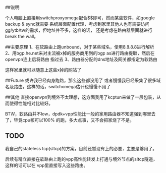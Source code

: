 ##说明

个人电脑上直接用switchproxyomega配合$$即可，然而某些软件，如google backup & sync就需要
系统层面配置代理，考虑到家里其他人也有需要访问gg/ytb/tw的需求，但地址并不多，这样的话，
还是考虑在路由器层面就进行break the wall。

##主要原理
1、在软路由上跑unbound，对于某些域名，使用8.8.8.8进行解析
2、用bgp.he.net来对主流被x掉的服务商用到的bgp as进行路由提取，然后在openvpn连上后将路由
   指过去
3、路由器分配的dns地址及网关都指定为软路由

这样家里就可以随意上这些x掉的网站了

##Future
或许我已经肉身跑路，那么这些都没用了
或者慢慢我已经采集了很多域名及路由，这样的话，switchomega估计也慢慢不用了

##其他
直接openvpn到境外不太理想，这方面我用了kcptun来做了一层包装，从而使得性能相对比较好。

BTW，软路由并不low，dpdk+vpp性能比一般的家用路由器不知道强到哪里去了，毕竟cpu核可以100%
的跑，多大点事，又不会把家烧了不是。

## TODO
我自己的stateless tcp(sltcp)的方案，目前还暂没有上的必要，主要是够用了。

后续有精立直接在软路由上跑的vpp高性能转发上打通与境外节点的sltcp隧道，这样的话可以在
vpp里直接写入这些路由。
